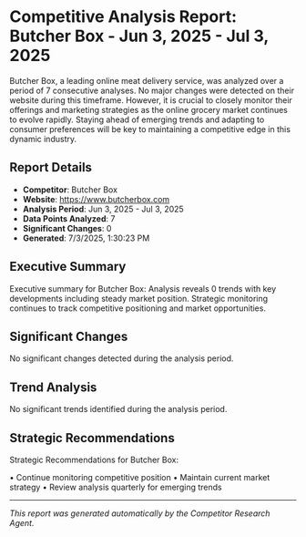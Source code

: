 # Competitive Analysis Report: Butcher Box - Jun 3, 2025 - Jul 3, 2025

Butcher Box, a leading online meat delivery service, was analyzed over a period of 7 consecutive analyses. No major changes were detected on their website during this timeframe. However, it is crucial to closely monitor their offerings and marketing strategies as the online grocery market continues to evolve rapidly. Staying ahead of emerging trends and adapting to consumer preferences will be key to maintaining a competitive edge in this dynamic industry.

## Report Details

- **Competitor**: Butcher Box
- **Website**: https://www.butcherbox.com
- **Analysis Period**: Jun 3, 2025 - Jul 3, 2025
- **Data Points Analyzed**: 7
- **Significant Changes**: 0
- **Generated**: 7/3/2025, 1:30:23 PM

## Executive Summary

Executive summary for Butcher Box: Analysis reveals 0 trends with key developments including steady market position. Strategic monitoring continues to track competitive positioning and market opportunities.

## Significant Changes

No significant changes detected during the analysis period.

## Trend Analysis

No significant trends identified during the analysis period.

## Strategic Recommendations

Strategic Recommendations for Butcher Box:

• Continue monitoring competitive position
• Maintain current market strategy
• Review analysis quarterly for emerging trends

---

*This report was generated automatically by the Competitor Research Agent.*
